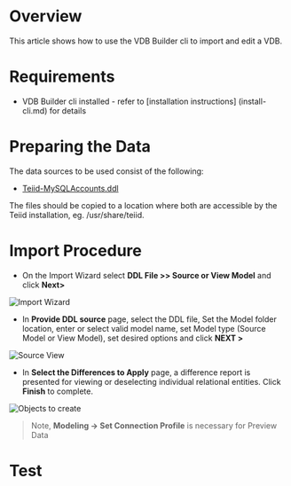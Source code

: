 # Overview

This article shows how to use the VDB Builder cli to import and edit a VDB.


# Requirements

* VDB Builder cli installed - refer to [installation instructions] (install-cli.md) for details


# Preparing the Data

The data sources to be used consist of the following:

* [Teiid-MySQLAccounts.ddl](../metadata/Teiid-MySQLAccounts.ddl)

The files should be copied to a location where both are accessible by the Teiid installation, eg. /usr/share/teiid.


# Import Procedure 

* On the Import Wizard select **DDL File >> Source or View Model** and click **Next>**

![Import Wizard](img/importer-wizard.png)

* In **Provide DDL source** page, select the DDL file, Set the Model folder location, enter or select valid model name, set Model type (Source Model or View Model), set desired options and click **NEXT >**

![Source View](img/importer-ddl-source-view.png)

* In **Select the Differences to Apply** page, a difference report is presented for viewing or deselecting individual relational entities. Click **Finish** to complete.

![Objects to create](img/importer-ddl-object-to-create.png)

> Note, **Modeling -> Set Connection Profile** is necessary for Preview Data

# Test
